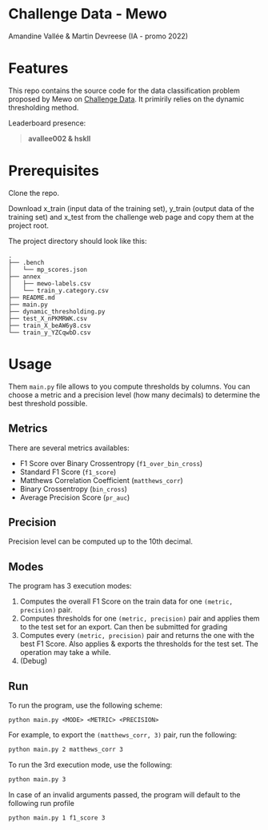 # Challenge Data - Mewo

Amandine Vallée & Martin Devreese (IA - promo 2022)

# Features

This repo contains the source code for the data classification problem proposed by Mewo on [Challenge Data](https://challengedata.ens.fr/participants/challenges/43/). It primirily relies on the dynamic thresholding method.

Leaderboard presence:
> **avallee002 & hskll**

# Prerequisites
Clone the repo.

Download x_train (input data of the training set), y_train (output data of the training set) and x_test from the challenge web page and copy them at the project root.

The project directory should look like this:

```
.
├── .bench
│   └── mp_scores.json
├── annex
│   ├── mewo-labels.csv
│   └── train_y.category.csv
├── README.md
├── main.py
├── dynamic_thresholding.py
├── test_X_nPKMRWK.csv
├── train_X_beAW6y8.csv
└── train_y_YZCqwbD.csv
```

# Usage

Them `main.py` file allows to you compute thresholds by columns. You can choose a metric and a precision level (how many decimals) to determine the best threshold possible.

## Metrics

There are several metrics availables:
- F1 Score over Binary Crossentropy (`f1_over_bin_cross`)
- Standard F1 Score (`f1_score`)
- Matthews Correlation Coefficient (`matthews_corr`)
- Binary Crossentropy (`bin_cross`)
- Average Precision Score (`pr_auc`)

## Precision

Precision level can be computed up to the 10th decimal.

## Modes

The program has 3 execution modes:
1. Computes the overall F1 Score on the train data for one `(metric, precision)` pair.
2. Computes thresholds for one `(metric, precision)` pair and applies them to the test set for an export. Can then be submitted for grading
3. Computes every `(metric, precision)` pair and returns the one with the best F1 Score. Also applies & exports the thresholds for the test set. The operation may take a while.
4. (Debug)

## Run

To run the program, use the following scheme:
```
python main.py <MODE> <METRIC> <PRECISION>
```

For example, to export the `(matthews_corr, 3)` pair, run the following:

```bash
python main.py 2 matthews_corr 3
```

To run the 3rd execution mode, use the following:

```bash
python main.py 3
```

In case of an invalid arguments passed, the program will default to the following run profile

```bash
python main.py 1 f1_score 3
```